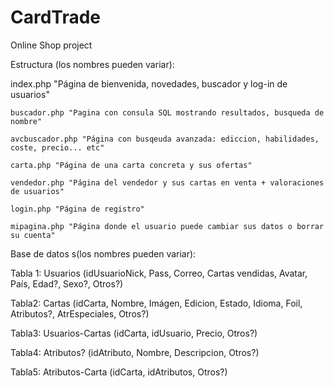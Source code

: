 # CardTrade
Online Shop project


Estructura (los nombres pueden variar):

index.php "Página de bienvenida, novedades, buscador y log-in de usuarios"
	
	buscador.php "Pagina con consula SQL mostrando resultados, busqueda de nombre"
	
	avcbuscador.php "Página con busqeuda avanzada: ediccion, habilidades, coste, precio... etc"
	
	carta.php "Página de una carta concreta y sus ofertas"
	
	vendedor.php "Página del vendedor y sus cartas en venta + valoraciones de usuarios"
	
	login.php "Página de registro"
	
	mipagina.php "Página donde el usuario puede cambiar sus datos o borrar su cuenta"
	
Base de datos s(los nombres pueden variar):

Tabla 1: 	Usuarios (idUsuarioNick, Pass, Correo, Cartas vendidas, Avatar, País,  Edad?, Sexo?, Otros?)

Tabla2:	  	Cartas (idCarta, Nombre, Imágen, Edicion, Estado, Idioma, Foil, Atributos?, AtrEspeciales, Otros?)

Tabla3:	  	Usuarios-Cartas (idCarta, idUsuario, Precio, Otros?)

Tabla4:	  	Atributos? (idAtributo, Nombre, Descripcion, Otros?)

Tabla5: 	Atributos-Carta (idCarta, idAtributos, Otros?)

	
	